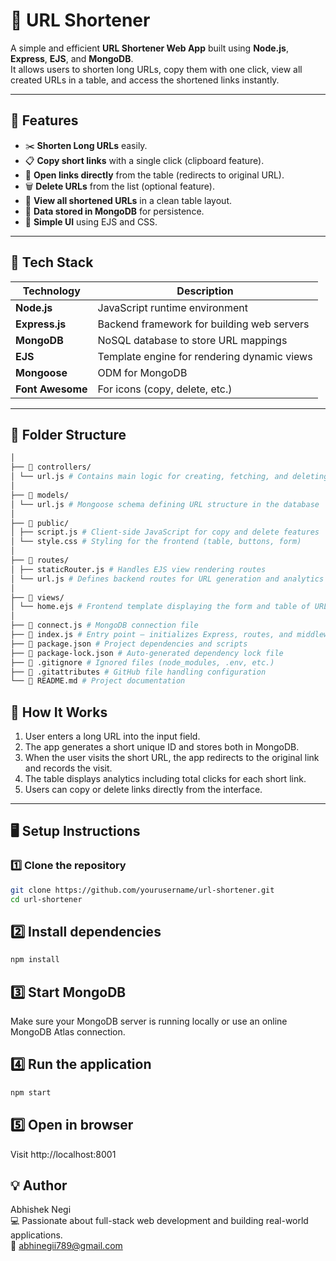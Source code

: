 # 🔗 URL Shortener

A simple and efficient **URL Shortener Web App** built using **Node.js**, **Express**, **EJS**, and **MongoDB**.  
It allows users to shorten long URLs, copy them with one click, view all created URLs in a table, and access the shortened links instantly.

---

## 🚀 Features

- ✂️ **Shorten Long URLs** easily.
- 📋 **Copy short links** with a single click (clipboard feature).
- 🔗 **Open links directly** from the table (redirects to original URL).
- 🗑️ **Delete URLs** from the list (optional feature).
- 🧾 **View all shortened URLs** in a clean table layout.
- 💾 **Data stored in MongoDB** for persistence.
- 🎨 **Simple UI** using EJS and CSS.

---

## 🧰 Tech Stack

| Technology | Description |
|-------------|-------------|
| **Node.js** | JavaScript runtime environment |
| **Express.js** | Backend framework for building web servers |
| **MongoDB** | NoSQL database to store URL mappings |
| **EJS** | Template engine for rendering dynamic views |
| **Mongoose** | ODM for MongoDB |
| **Font Awesome** | For icons (copy, delete, etc.) |

---
## 🧩 Folder Structure

```bash
│
├── 📁 controllers/
│ └── url.js # Contains main logic for creating, fetching, and deleting short URLs
│
├── 📁 models/
│ └── url.js # Mongoose schema defining URL structure in the database
│
├── 📁 public/
│ ├── script.js # Client-side JavaScript for copy and delete features
│ └── style.css # Styling for the frontend (table, buttons, form)
│
├── 📁 routes/
│ ├── staticRouter.js # Handles EJS view rendering routes
│ └── url.js # Defines backend routes for URL generation and analytics
│
├── 📁 views/
│ └── home.ejs # Frontend template displaying the form and table of URLs
│
├── 📄 connect.js # MongoDB connection file
├── 📄 index.js # Entry point — initializes Express, routes, and middleware
├── 📄 package.json # Project dependencies and scripts
├── 📄 package-lock.json # Auto-generated dependency lock file
├── 📄 .gitignore # Ignored files (node_modules, .env, etc.)
├── 📄 .gitattributes # GitHub file handling configuration
└── 📄 README.md # Project documentation
```
## 🧠 How It Works

1. User enters a long URL into the input field.  
2. The app generates a short unique ID and stores both in MongoDB.  
3. When the user visits the short URL, the app redirects to the original link and records the visit.  
4. The table displays analytics including total clicks for each short link.  
5. Users can copy or delete links directly from the interface.

---

## 🖥️ Setup Instructions

### 1️⃣ Clone the repository
```bash
git clone https://github.com/yourusername/url-shortener.git
cd url-shortener
```

## 2️⃣ Install dependencies
```bash
npm install
```
## 3️⃣ Start MongoDB
Make sure your MongoDB server is running locally or use an online MongoDB Atlas connection.

## 4️⃣ Run the application
```bash
npm start
```
## 5️⃣ Open in browser
Visit http://localhost:8001


## 💡 Author<br>
Abhishek Negi<br>
💻 Passionate about full-stack web development and building real-world applications.<br>
📧 abhinegii789@gmail.com<br>



